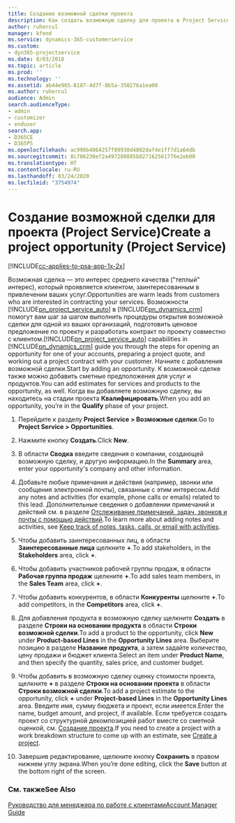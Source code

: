 ```yaml
---
title: Создание возможной сделки проекта
description: Как создать возможную сделку для проекта в Project Service
author: ruhercul
manager: kfend
ms.service: dynamics-365-customerservice
ms.custom:
- dyn365-projectservice
ms.date: 8/03/2018
ms.topic: article
ms.prod: ''
ms.technology: ''
ms.assetid: ab44e965-8187-4d7f-8b5a-350276a1ea00
ms.author: ruhercul
audience: Admin
search.audienceType:
- admin
- customizer
- enduser
search.app:
- D365CE
- D365PS
ms.openlocfilehash: ac998b4064257f89938d4802daf4e1ff7d1a64db
ms.sourcegitcommit: 8c786230ef2a497280885b827162561776e2eb00
ms.translationtype: HT
ms.contentlocale: ru-RU
ms.lasthandoff: 03/24/2020
ms.locfileid: "3754974"
---
```

# <a name="create-a-project-opportunity-project-service"></a><span data-ttu-id="2b6d6-103">Создание возможной сделки для проекта (Project Service)</span><span class="sxs-lookup"><span data-stu-id="2b6d6-103">Create a project opportunity (Project Service)</span></span>

[!INCLUDE[cc-applies-to-psa-app-1x-2x](../includes/cc-applies-to-psa-app-1x-2x.md)]

<span data-ttu-id="2b6d6-104">Возможная сделка — это интерес среднего качества ("теплый" интерес), который проявляется клиентом, заинтересованным в привлечении ваших услуг.</span><span class="sxs-lookup"><span data-stu-id="2b6d6-104">Opportunities are warm leads from customers who are interested in contracting your services.</span></span> <span data-ttu-id="2b6d6-105">Возможности [!INCLUDE[pn_project_service_auto](../includes/pn-project-service-auto.md)] в [!INCLUDE[pn_dynamics_crm](../includes/pn-dynamics-crm.md)] помогут вам шаг за шагом выполнить процедуры открытия возможной сделки для одной из ваших организаций, подготовить ценовое предложение по проекту и разработать контракт по проекту совместно с клиентом.</span><span class="sxs-lookup"><span data-stu-id="2b6d6-105">[!INCLUDE[pn_project_service_auto](../includes/pn-project-service-auto.md)] capabilities in [!INCLUDE[pn_dynamics_crm](../includes/pn-dynamics-crm.md)] guide you through the steps for opening an opportunity for one of your accounts, preparing a project quote, and working out a project contract with your customer.</span></span> <span data-ttu-id="2b6d6-106">Начните с добавления возможной сделки.</span><span class="sxs-lookup"><span data-stu-id="2b6d6-106">Start by adding an opportunity.</span></span> <span data-ttu-id="2b6d6-107">К возможной сделке также можно добавить сметные предположения для услуг и продуктов.</span><span class="sxs-lookup"><span data-stu-id="2b6d6-107">You can add estimates for services and products to the opportunity, as well.</span></span> <span data-ttu-id="2b6d6-108">Когда вы добавляете возможную сделку, вы находитесь на стадии проекта **Квалифицировать**.</span><span class="sxs-lookup"><span data-stu-id="2b6d6-108">When you add an opportunity, you’re in the **Qualify** phase of your project.</span></span>  
  
1.  <span data-ttu-id="2b6d6-109">Перейдите к разделу **Project Service > Возможные сделки**.</span><span class="sxs-lookup"><span data-stu-id="2b6d6-109">Go to **Project Service > Opportunities**.</span></span>  
  
2.  <span data-ttu-id="2b6d6-110">Нажмите кнопку **Создать**.</span><span class="sxs-lookup"><span data-stu-id="2b6d6-110">Click **New**.</span></span>  
  
3.  <span data-ttu-id="2b6d6-111">В области **Сводка** введите сведения о компании, создающей возможную сделку, и другую информацию.</span><span class="sxs-lookup"><span data-stu-id="2b6d6-111">In the **Summary** area, enter your opportunity's company and other information.</span></span>  
  
4.  <span data-ttu-id="2b6d6-112">Добавьте любые примечания и действия (например, звонки или сообщения электронной почты), связанные с этим интересом.</span><span class="sxs-lookup"><span data-stu-id="2b6d6-112">Add any notes and activities (for example, phone calls or emails) related to this lead.</span></span> <span data-ttu-id="2b6d6-113">Дополнительные сведения о добавлении примечаний и действий см. в разделе [Отслеживание примечаний, задач, звонков и почты с помощью действий](../basics/work-with-activities.md).</span><span class="sxs-lookup"><span data-stu-id="2b6d6-113">To learn more about adding notes and activities, see [Keep track of notes, tasks, calls, or email with activities](../basics/work-with-activities.md).</span></span>  
  
5.  <span data-ttu-id="2b6d6-114">Чтобы добавить заинтересованных лиц, в области **Заинтересованные лица** щелкните **+**.</span><span class="sxs-lookup"><span data-stu-id="2b6d6-114">To add stakeholders, in the **Stakeholders** area, click **+**.</span></span>  
  
6.  <span data-ttu-id="2b6d6-115">Чтобы добавить участников рабочей группы продаж, в области **Рабочая группа продаж** щелкните **+**.</span><span class="sxs-lookup"><span data-stu-id="2b6d6-115">To add sales team members, in the **Sales Team** area, click **+**.</span></span>  
  
7.  <span data-ttu-id="2b6d6-116">Чтобы добавить конкурентов, в области **Конкуренты** щелкните **+**.</span><span class="sxs-lookup"><span data-stu-id="2b6d6-116">To add competitors, in the **Competitors** area, click **+**.</span></span>  
  
8.  <span data-ttu-id="2b6d6-117">Для добавления продукта в возможную сделку щелкните **Создать** в разделе **Строки на основании продукта** в области **Строки возможной сделки**.</span><span class="sxs-lookup"><span data-stu-id="2b6d6-117">To add a product to the opportunity, click **New** under **Product-based Lines** in the **Opportunity Lines** area.</span></span> <span data-ttu-id="2b6d6-118">Выберите позицию в разделе **Название продукта**, а затем задайте количество, цену продажи и бюджет клиента.</span><span class="sxs-lookup"><span data-stu-id="2b6d6-118">Select an item under **Product Name**, and then specify the quantity, sales price, and customer budget.</span></span>  
  
9. <span data-ttu-id="2b6d6-119">Чтобы добавить в возможную сделку оценку стоимости проекта, щелкните **+** в разделе **Строки на основании проекта** в области **Строки возможной сделки**.</span><span class="sxs-lookup"><span data-stu-id="2b6d6-119">To add a project estimate to the opportunity, click **+** under **Project-based Lines** in the **Opportunity Lines** area.</span></span> <span data-ttu-id="2b6d6-120">Введите имя, сумму бюджета и проект, если имеется.</span><span class="sxs-lookup"><span data-stu-id="2b6d6-120">Enter the name, budget amount, and project, if available.</span></span> <span data-ttu-id="2b6d6-121">Если требуется создать проект со структурной декомпозицией работ вместе со сметной оценкой, см. [Создание проекта](../project-service/create-project.md).</span><span class="sxs-lookup"><span data-stu-id="2b6d6-121">If you need to create a project with a work breakdown structure to come up with an estimate, see [Create a project](../project-service/create-project.md).</span></span>  
  
10. <span data-ttu-id="2b6d6-122">Завершив редактирование, щелкните кнопку **Сохранить** в правом нижнем углу экрана.</span><span class="sxs-lookup"><span data-stu-id="2b6d6-122">When you’re done editing, click the **Save** button at the bottom right of the screen.</span></span>  
  
### <a name="see-also"></a><span data-ttu-id="2b6d6-123">См. также</span><span class="sxs-lookup"><span data-stu-id="2b6d6-123">See Also</span></span>  
 [<span data-ttu-id="2b6d6-124">Руководство для менеджера по работе с клиентами</span><span class="sxs-lookup"><span data-stu-id="2b6d6-124">Account Manager Guide</span></span>](../project-service/account-manager-guide.md)
